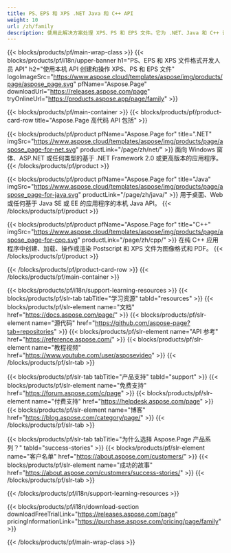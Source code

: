 ```yaml
---
title: PS、EPS 和 XPS .NET Java 和 C++ API
weight: 10
url: /zh/family
description: 使用此解决方案处理 XPS、PS 和 EPS 文件。它为 .NET、Java 和 C++ 语言实现了丰富的功能。
---
```


{{< blocks/products/pf/main-wrap-class >}}
{{< blocks/products/pf/i18n/upper-banner h1="PS、EPS 和 XPS 文件格式开发人员 API" h2="使用本机 API 创建和操作 XPS、PS 和 EPS 文件" logoImageSrc="https://www.aspose.cloud/templates/aspose/img/products/page/aspose_page.svg" pfName="Aspose.Page" downloadUrl="https://releases.aspose.com/page" tryOnlineUrl="https://products.aspose.app/page/family" >}}


{{< blocks/products/pf/main-container >}}
{{< blocks/products/pf/product-card-row title="Aspose.Page 高代码 API 包括" >}}

{{< blocks/products/pf/product pfName="Aspose.Page for" title=".NET" imgSrc="https://www.aspose.cloud/templates/aspose/img/products/page/aspose_page-for-net.svg" productLink="/page/zh/net/" >}}
面向 Windows 窗体、ASP.NET 或任何类型的基于 .NET Framework 2.0 或更高版本的应用程序。
{{< /blocks/products/pf/product >}}

{{< blocks/products/pf/product pfName="Aspose.Page for" title="Java" imgSrc="https://www.aspose.cloud/templates/aspose/img/products/page/aspose_page-for-java.svg" productLink="/page/zh/java/" >}}
用于桌面、Web 或任何基于 Java SE 或 EE 的应用程序的本机 Java API。
{{< /blocks/products/pf/product >}}

{{< blocks/products/pf/product pfName="Aspose.Page for" title="C++" imgSrc="https://www.aspose.cloud/templates/aspose/img/products/page/aspose_page-for-cpp.svg" productLink="/page/zh/cpp/" >}}
在纯 C++ 应用程序中创建、加载、操作或渲染 Postscript 和 XPS 文件为图像格式和 PDF。
{{< /blocks/products/pf/product >}}

{{< /blocks/products/pf/product-card-row >}}
{{< /blocks/products/pf/main-container >}}

{{< blocks/products/pf/i18n/support-learning-resources >}}
{{< blocks/products/pf/slr-tab tabTitle="学习资源" tabId="resources" >}}
{{< blocks/products/pf/slr-element name="文档" href="https://docs.aspose.com/page/" >}}
{{< blocks/products/pf/slr-element name="源代码" href="https://github.com/aspose-page?tab=repositories" >}}
{{< blocks/products/pf/slr-element name="API 参考" href="https://reference.aspose.com/" >}}
{{< blocks/products/pf/slr-element name="教程视频" href="https://www.youtube.com/user/asposevideo" >}}
{{< /blocks/products/pf/slr-tab >}}

{{< blocks/products/pf/slr-tab tabTitle="产品支持" tabId="support" >}}
{{< blocks/products/pf/slr-element name="免费支持" href="https://forum.aspose.com/c/page" >}}
{{< blocks/products/pf/slr-element name="付费支持" href="https://helpdesk.aspose.com/page" >}}
{{< blocks/products/pf/slr-element name="博客" href="https://blog.aspose.com/category/page/" >}}
{{< /blocks/products/pf/slr-tab >}}

{{< blocks/products/pf/slr-tab tabTitle="为什么选择 Aspose.Page 产品系列？" tabId="success-stories" >}}
{{< blocks/products/pf/slr-element name="客户名单" href="https://about.aspose.com/customers/" >}}
{{< blocks/products/pf/slr-element name="成功的故事" href="https://about.aspose.com/customers/success-stories/" >}}
{{< /blocks/products/pf/slr-tab >}}

{{< /blocks/products/pf/i18n/support-learning-resources >}}

{{< blocks/products/pf/i18n/download-section downloadFreeTrialLink="https://releases.aspose.com/page" pricingInformationLink="https://purchase.aspose.com/pricing/page/family" >}}

{{< /blocks/products/pf/main-wrap-class >}}
